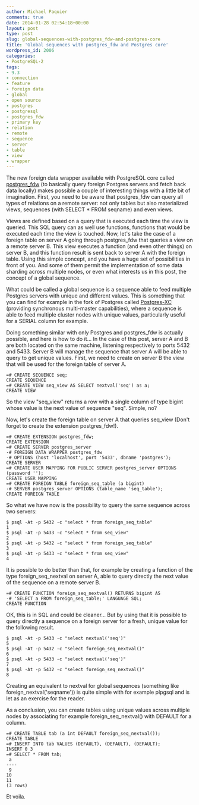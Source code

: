 ```yaml
---
author: Michael Paquier
comments: true
date: 2014-01-28 02:54:18+00:00
layout: post
type: post
slug: global-sequences-with-postgres_fdw-and-postgres-core
title: 'Global sequences with postgres_fdw and Postgres core'
wordpress_id: 2006
categories:
- PostgreSQL-2
tags:
- 9.3
- connection
- feature
- foreign data
- global
- open source
- postgres
- postgresql
- postgres_fdw
- primary key
- relation
- remote
- sequence
- server
- table
- view
- wrapper
---
```

The new foreign data wrapper available with PostgreSQL core called [postgres\_fdw](http://www.postgresql.org/docs/devel/static/postgres-fdw.html) (to basically query foreign Postgres servers and fetch back data locally) makes possible a couple of interesting things with a little bit of imagination. First, you need to be aware that postgres\_fdw can query all types of relations on a remote server: not only tables but also materialized views, sequences (with SELECT * FROM seqname) and even views.

Views are defined based on a query that is executed each time the view is queried. This SQL query can as well use functions, functions that would be executed each time the view is touched. Now, let's take the case of a foreign table on server A going through postgres\_fdw that queries a view on a remote server B. This view executes a function (and even other things) on server B, and this function result is sent back to server A with the foreign table. Using this simple concept, and you have a huge set of possibilities in front of you. And some of them permit the implementation of some data sharding across multiple nodes, or even what interests us in this post, the concept of a global sequence.

What could be called a global sequence is a sequence able to feed multiple Postgres servers with unique and different values. This is something that you can find for example in the fork of Postgres called [Postgres-XC](https://sourceforge.net/apps/mediawiki/postgres-xc/index.php?title=Main_Page) (providing synchronous multi-master capabilities), where a sequence is able to feed multiple cluster nodes with unique values, particularly useful for a SERIAL column for example.

Doing something similar with only Postgres and postgres\_fdw is actually possible, and here is how to do it... In the case of this post, server A and B are both located on the same machine, listening respectively to ports 5432 and 5433. Server B will manage the sequence that server A will be able to query to get unique values. First, we need to create on server B the view that will be used for the foreign table of server A.

    =# CREATE SEQUENCE seq;
    CREATE SEQUENCE
    =# CREATE VIEW seq_view AS SELECT nextval('seq') as a;
    CREATE VIEW

So the view "seq\_view" returns a row with a single column of type bigint whose value is the next value of sequence "seq". Simple, no?

Now, let's create the foreign table on server A that queries seq\_view (Don't forget to create the extension postgres\_fdw!).

    =# CREATE EXTENSION postgres_fdw;
    CREATE EXTENSION
    =# CREATE SERVER postgres_server
    -# FOREIGN DATA WRAPPER postgres_fdw
    -# OPTIONS (host 'localhost', port '5433', dbname 'postgres');
    CREATE SERVER
    =# CREATE USER MAPPING FOR PUBLIC SERVER postgres_server OPTIONS (password '');
    CREATE USER MAPPING
    =# CREATE FOREIGN TABLE foreign_seq_table (a bigint)
    -# SERVER postgres_server OPTIONS (table_name 'seq_table');
    CREATE FOREIGN TABLE

So what we have now is the possibility to query the same sequence across two servers:

    $ psql -At -p 5432 -c "select * from foreign_seq_table"
    1
    $ psql -At -p 5433 -c "select * from seq_view"
    2
    $ psql -At -p 5432 -c "select * from foreign_seq_table"
    3
    $ psql -At -p 5433 -c "select * from seq_view"
    4

It is possible to do better than that, for example by creating a function of the type foreign\_seq\_nextval on server A, able to query directly the next value of the sequence on a remote server B.

    =# CREATE FUNCTION foreign_seq_nextval() RETURNS bigint AS
    -# 'SELECT a FROM foreign_seq_table;' LANGUAGE SQL;
    CREATE FUNCTION

OK, this is in SQL and could be cleaner... But by using that it is possible to query directly a sequence on a foreign server for a fresh, unique value for the following result.

    $ psql -At -p 5433 -c "select nextval('seq')"
    5
    $ psql -At -p 5432 -c "select foreign_seq_nextval()"
    6
    $ psql -At -p 5433 -c "select nextval('seq')"
    7
    $ psql -At -p 5432 -c "select foreign_seq_nextval()"
    8

Creating an equivalent to nextval for global sequences (something like foreign\_nextval('seqname')) is quite simple with for example plpgsql and is let as an exercise for the reader.

As a conclusion, you can create tables using unique values across multiple nodes by associating for example foreign\_seq\_nextval() with DEFAULT for a column.

    =# CREATE TABLE tab (a int DEFAULT foreign_seq_nextval());
    CREATE TABLE
    =# INSERT INTO tab VALUES (DEFAULT), (DEFAULT), (DEFAULT);
    INSERT 0 3
    =# SELECT * FROM tab;
     a
    ----
     9
    10
    11
    (3 rows)

Et voila.

